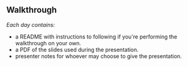## Walkthrough

*Each day contains:*

* a README with instructions to following if you're performing the walkthrough on your own.
* a PDF of the slides used during the presentation.
* presenter notes for whoever may choose to give the presentation.

